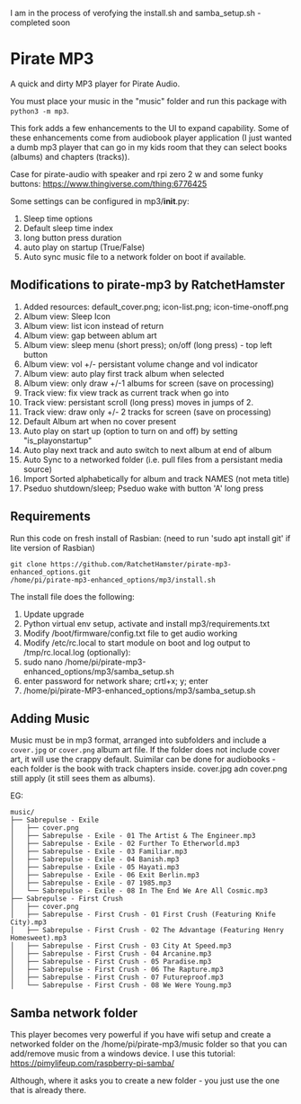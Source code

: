 I am in the process of verofying the install.sh and samba_setup.sh - completed soon

# Pirate MP3

A quick and dirty MP3 player for Pirate Audio.

You must place your music in the "music" folder and run this package with `python3 -m mp3`.

This fork adds a few enhancements to the UI to expand capability. Some of these enhancements come from audiobook player application (I just wanted a dumb mp3 player that can go in my kids room that they can select books (albums) and chapters (tracks)). 

Case for pirate-audio with speaker and rpi zero 2 w and some funky buttons: https://www.thingiverse.com/thing:6776425

Some settings can be configured in mp3/__init__.py:
1. Sleep time options
2. Default sleep time index
3. long button press duration
4. auto play on startup (True/False)
5. Auto sync music file to a network folder on boot if available. 

## Modifications to pirate-mp3 by RatchetHamster
1. Added resources: default_cover.png; icon-list.png; icon-time-onoff.png
2. Album view: Sleep Icon
3. Album view: list icon instead of return
4. Album view: gap between ablum art
5. Album view: sleep menu (short press); on/off (long press) - top left button
6. Album view: vol +/- persistant volume change and vol indicator
7. Album view: auto play first track album when selected
8. Album view: only draw +/-1 albums for screen (save on processing)
9. Track view: fix view track as current track when go into
10. Track view: persistant scroll (long press) moves in jumps of 2. 
11. Track view: draw only +/- 2 tracks for screen (save on processing)
12. Default Album art when no cover present
13. Auto play on start up (option to turn on and off) by setting "is_playonstartup"
14. Auto play next track and auto switch to next album at end of album
15. Auto Sync to a networked folder (i.e. pull files from a persistant media source)
16. Import Sorted alphabetically for album and track NAMES (not meta title)
17. Pseduo shutdown/sleep; Pseduo wake with button 'A' long press

## Requirements

Run this code on fresh install of Rasbian: 
(need to run 'sudo apt install git' if lite version of Rasbian)
```
git clone https://github.com/RatchetHamster/pirate-mp3-enhanced_options.git
/home/pi/pirate-mp3-enhanced_options/mp3/install.sh
```
The install file does the following:
1. Update upgrade
2. Python virtual env setup, activate and install mp3/requirements.txt
3. Modify /boot/firmware/config.txt file to get audio working
4. Modify /etc/rc.local to start module on boot and log output to /tmp/rc.local.log
(optionally):
5. sudo nano /home/pi/pirate-mp3-enhanced_options/mp3/samba_setup.sh
6. enter password for network share; crtl+x; y; enter
7. /home/pi/pirate-MP3-enhanced_options/mp3/samba_setup.sh

## Adding Music

Music must be in mp3 format, arranged into subfolders and include a `cover.jpg` or `cover.png` album art file. If the folder does not include cover art, it will use the crappy default. 
Suimilar can be done for audiobooks - each folder is the book with track chapters inside. cover.jpg adn cover.png still apply (it still sees them as albums). 

EG:

```
music/
├── Sabrepulse - Exile
│   ├── cover.png
│   ├── Sabrepulse - Exile - 01 The Artist & The Engineer.mp3
│   ├── Sabrepulse - Exile - 02 Further To Etherworld.mp3
│   ├── Sabrepulse - Exile - 03 Familiar.mp3
│   ├── Sabrepulse - Exile - 04 Banish.mp3
│   ├── Sabrepulse - Exile - 05 Hayati.mp3
│   ├── Sabrepulse - Exile - 06 Exit Berlin.mp3
│   ├── Sabrepulse - Exile - 07 1985.mp3
│   └── Sabrepulse - Exile - 08 In The End We Are All Cosmic.mp3
├── Sabrepulse - First Crush
│   ├── cover.png
│   ├── Sabrepulse - First Crush - 01 First Crush (Featuring Knife City).mp3
│   ├── Sabrepulse - First Crush - 02 The Advantage (Featuring Henry Homesweet).mp3
│   ├── Sabrepulse - First Crush - 03 City At Speed.mp3
│   ├── Sabrepulse - First Crush - 04 Arcanine.mp3
│   ├── Sabrepulse - First Crush - 05 Paradise.mp3
│   ├── Sabrepulse - First Crush - 06 The Rapture.mp3
│   ├── Sabrepulse - First Crush - 07 Futureproof.mp3
│   └── Sabrepulse - First Crush - 08 We Were Young.mp3
```

## Samba network folder

This player becomes very powerful if you have wifi setup and create a networked folder on the /home/pi/pirate-mp3/music folder so that you can add/remove music from a windows device. I use this tutorial:
https://pimylifeup.com/raspberry-pi-samba/

Although, where it asks you to create a new folder - you just use the one that is already there. 
